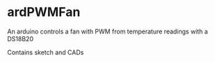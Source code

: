 # ardPWMFan
An arduino controls a fan with PWM from temperature readings with a DS18B20

Contains sketch and CADs


